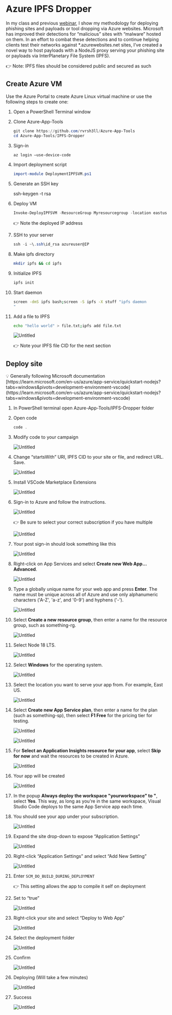 # Azure IPFS Dropper

In my class and previous [webinar](https://enterpriseattack.futuresec.io/initial-access/enterprise-attack-payload-delivery-webcast), I show my methodology for deploying phishing sites and payloads or tool dropping via Azure websites. Microsoft has improved their detections for “malicious” sites with “malware” hosted on them. In an effort to combat these detections and to continue helping clients test their networks against *.azurewebsites.net sites, I’ve created a novel way to host payloads with a NodeJS proxy serving your phishing site or payloads via InterPlanetary File System (IPFS).

👉 Note: IPFS files should be considered public and secured as such

## Create Azure VM

Use the Azure Portal to create Azure Linux virtual machine or use the following steps to create one:

1. Open a PowerShell Terminal window
2. Clone Azure-App-Tools
    
    ```powershell
    git clone https://github.com/rvrsh3ll/Azure-App-Tools
    cd Azure-App-Tools/IPFS-Dropper
    ```
    
3. Sign-in
    
    ```powershell
    az login —use-device-code
    ```
    
4. Import deployment script
    
    ```powershell
    import-module DeploymentIPFSVM.ps1
    ```
    
5. Generate an SSH key
    
    ssh-keygen -t rsa
    
6. Deploy VM
    
    ```powershell
    Invoke-DeployIPFSVM -ResourceGroup Myresourcegroup -location eastus -vmName ipfsserver -vmPublicDNSName myipfsvm -pubKey C:\Users\User\.ssh\id_rsa.pub
    ```
    
    <aside>
    👉 Note the deployed IP address
    
    </aside>
    
7. SSH to your server
    
    ```powershell
    ssh -i ~\.ssh\id_rsa azureuser@IP
    ```
    
8. Make ipfs directory
    
    ```bash
    mkdir ipfs && cd ipfs
    ```
    
9. Initialize IPFS
    
    ```bash
    ipfs init
    ```
    
10. Start daemon
    
    ```bash
    screen -dmS ipfs bash;screen -S ipfs -X stuff "ipfs daemon
    "
    ```
    
11. Add a file to IPFS
    
    ```bash
    echo "hello world" > file.txt;ipfs add file.txt
    ```
    
    ![Untitled](./azure_ipfs_dropper/Untitled.png)
    
    <aside>
    👉 Note your IPFS file CID for the next section
    
    </aside>
    

## Deploy site

<aside>
💡 Generally following Microsoft documentation [https://learn.microsoft.com/en-us/azure/app-service/quickstart-nodejs?tabs=windows&pivots=development-environment-vscode](https://learn.microsoft.com/en-us/azure/app-service/quickstart-nodejs?tabs=windows&pivots=development-environment-vscode)

</aside>

1. In PowerShell terminal open Azure-App-Tools/IPFS-Dropper folder
2. Open code
    
    ```powershell
    code .
    ```
    
3. Modify code to your campaign
    
    ![Untitled](./azure_ipfs_dropper/Untitled%201.png)
    
4. Change “startsWith” URI, IPFS CID to your site or file, and redirect URL. Save.
    
    ![Untitled](./azure_ipfs_dropper/Untitled%202.png)
    
5. Install VSCode Marketplace Extensions
    
    ![Untitled](./azure_ipfs_dropper/Untitled%203.png)
    
6. Sign-in to Azure and follow the instructions.
    
    ![Untitled](./azure_ipfs_dropper/Untitled%204.png)
    
    <aside>
    👉 Be sure to select your correct subscription if you have multiple
    
    </aside>
    
    ![Untitled](./azure_ipfs_dropper/Untitled%205.png)
    
7. Your post sign-in should look something like this
    
    ![Untitled](./azure_ipfs_dropper/Untitled%206.png)
    
8. Right-click on App Services and select **Create new Web App... Advanced**.
    
    ![Untitled](./azure_ipfs_dropper/Untitled%207.png)
    
9. Type a globally unique name for your web app and press **Enter**. The name must be unique across all of Azure and use only alphanumeric characters ('A-Z', 'a-z', and '0-9') and hyphens ('-').
    
    ![Untitled](./azure_ipfs_dropper/Untitled%208.png)
    
10. Select **Create a new resource group**, then enter a name for the resource group, such as something-rg.
    
    ![Untitled](./azure_ipfs_dropper/Untitled%209.png)
    
11. Select Node 18 LTS.
    
    ![Untitled](./azure_ipfs_dropper/Untitled%2010.png)
    
12. Select **Windows** for the operating system.
    
    ![Untitled](./azure_ipfs_dropper/Untitled%2011.png)
    
13. Select the location you want to serve your app from. For example, East US.
    
    ![Untitled](./azure_ipfs_dropper/Untitled%2012.png)
    
14. Select **Create new App Service plan**, then enter a name for the plan (such as something-sp), then select **F1 Free** for the pricing tier for testing.
    
    ![Untitled](./azure_ipfs_dropper/Untitled%2013.png)
    
    ![Untitled](./azure_ipfs_dropper/Untitled%2014.png)
    
15. For **Select an Application Insights resource for your app**, select **Skip for now** and wait the resources to be created in Azure.
    
    ![Untitled](./azure_ipfs_dropper/Untitled%2015.png)
    
16. Your app will be created
    
    ![Untitled](./azure_ipfs_dropper/Untitled%2016.png)
    
17. In the popup **Always deploy the workspace "yourworkspace" to <app-name>"**, select **Yes**. This way, as long as you're in the same workspace, Visual Studio Code deploys to the same App Service app each time.
18. You should see your app under your subscription.
    
    ![Untitled](./azure_ipfs_dropper/Untitled%2017.png)
    
19. Expand the site drop-down to expose “Application Settings”
    
    ![Untitled](./azure_ipfs_dropper/Untitled%2018.png)
    
20. Right-click “Application Settings” and select “Add New Setting”
    
    ![Untitled](./azure_ipfs_dropper/Untitled%2019.png)
    
21. Enter `SCM_DO_BUILD_DURING_DEPLOYMENT`
    
    <aside>
    👉 This setting allows the app to compile it self on deployment
    
    </aside>
    
22. Set to “true”
    
    ![Untitled](./azure_ipfs_dropper/Untitled%2020.png)
    
23. Right-click your site and select “Deploy to Web App”
    
    ![Untitled](./azure_ipfs_dropper/Untitled%2021.png)
    
24. Select the deployment folder
    
    ![Untitled](./azure_ipfs_dropper/Untitled%2022.png)
    
25. Confirm
    
    ![Untitled](./azure_ipfs_dropper/Untitled%2023.png)
    
26. Deploying (Will take a few minutes)
    
    ![Untitled](./azure_ipfs_dropper/Untitled%2024.png)
    
27. Success
    
    ![Untitled](./azure_ipfs_dropper/Untitled%2025.png)
